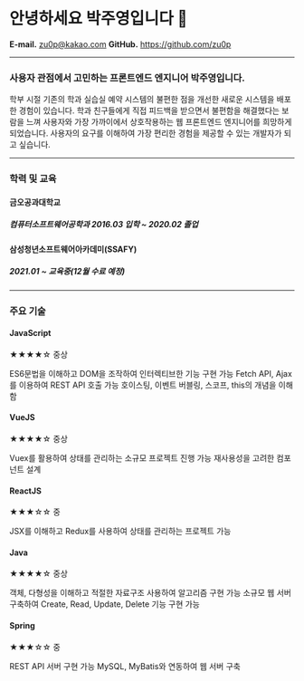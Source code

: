 # 안녕하세요 박주영입니다 👋

**E-mail.**  zu0p@kakao.com
**GitHub.**  https://github.com/zu0p

---

### **사용자 관점에서 고민하는 프론트엔드 엔지니어 박주영입니다.**

학부 시절 기존의 학과 실습실 예약 시스템의 불편한 점을 개선한 새로운 시스템을 배포한 경험이 있습니다. 
학과 친구들에게 직접 피드백을 받으면서 불편함을 해결했다는 보람을 느껴 사용자와 가장 가까이에서 상호작용하는 웹 프론트엔드 엔지니어를 희망하게 되었습니다. 사용자의 요구를 이해하여 가장 편리한 경험을 제공할 수 있는 개발자가 되고 싶습니다.

---

### 학력 및 교육

#### 금오공과대학교

##### 컴퓨터소프트웨어공학과 2016.03 입학 ~ 2020.02 졸업

#### 삼성청년소프트웨어아카데미(SSAFY)

##### 2021.01 ~ 교육중(12월 수료 예정)


---

### 주요 기술

#### JavaScript

★★★★☆      중상

ES6문법을 이해하고 DOM을 조작하여 인터렉티브한 기능 구현 가능
Fetch API, Ajax를 이용하여 REST API 호출 가능
호이스팅, 이벤트 버블링, 스코프, this의 개념을 이해함
#### VueJS
★★★★☆ 중상

Vuex를 활용하여 상태를 관리하는 소규모 프로젝트 진행 가능
재사용성을 고려한 컴포넌트 설계

#### ReactJS
★★★☆☆ 중

JSX를 이해하고 Redux를 사용하여 상태를 관리하는 프로젝트 가능

#### Java
★★★★☆ 중상

객체, 다형성을 이해하고 적절한 자료구조 사용하여 알고리즘 구현 가능
소규모 웹 서버 구축하여 Create, Read, Update, Delete 기능 구현 가능

#### Spring
★★★☆☆ 중

REST API 서버 구현 가능
MySQL, MyBatis와 연동하여 웹 서버 구축
